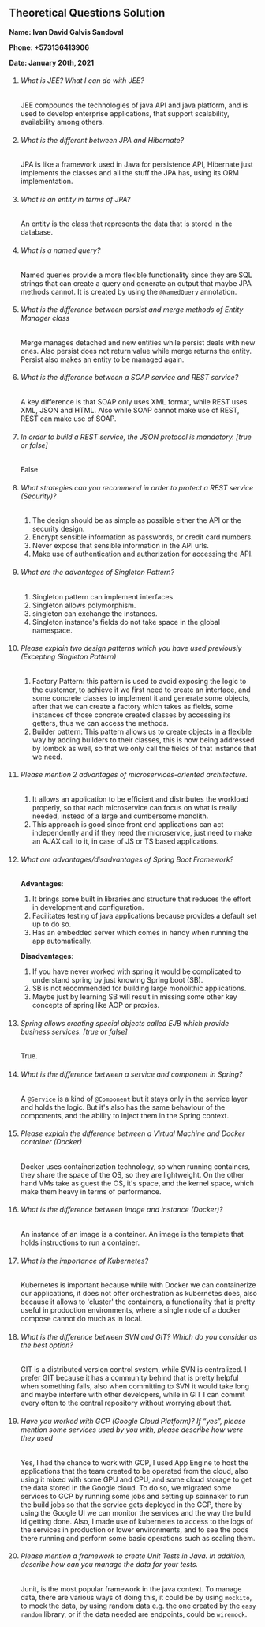 ## Theoretical Questions Solution

**Name: Ivan David Galvis Sandoval**

**Phone: +573136413906**

**Date: January 20th, 2021**


1. ###### What is JEE? What I can do with JEE?

    JEE compounds the technologies of java API and java platform, and is used to develop enterprise applications, that support scalability, availability among others.
2. ###### What is the different between JPA and Hibernate?

    JPA is like a framework used in Java for persistence API, Hibernate just implements the classes and all the stuff the JPA has, using its ORM implementation.
3. ###### What is an entity in terms of JPA?

    An entity is the class that represents the data that is stored in the database.
4. ###### What is a named query?

    Named queries provide a more flexible functionality since they are SQL strings that can create a query and generate an output that maybe JPA methods cannot. It is created by using the `@NamedQuery` annotation.
5. ###### What is the difference between persist and merge methods of Entity Manager class

    Merge manages detached and new entities while persist deals with new ones. Also persist does not return value while merge returns the entity. Persist also makes an entity to be managed again.
6. ###### What is the difference between a SOAP service and REST service?
    
    A key difference is that SOAP only uses XML format, while REST uses XML, JSON and HTML. Also while SOAP cannot make use of REST, REST can make use of SOAP.

7. ###### In order to build a REST service, the JSON protocol is mandatory. [true or false]
    
    False
8. ###### What strategies can you recommend in order to protect a REST service (Security)?
   
    1. The design should be as simple as possible either the API or the security design.
    2. Encrypt sensible information as passwords, or credit card numbers.
    3. Never expose that sensible information in the API urls.
    4. Make use of authentication and authorization for accessing the API.
9. ###### What are the advantages of Singleton Pattern?
   
    1. Singleton pattern can implement interfaces.
    2. Singleton allows polymorphism.
    3. singleton can exchange the instances.
    4. Singleton instance's fields do not take space in the global namespace.
    
10. ###### Please explain two design patterns which you have used previously (Excepting Singleton Pattern)

    1. Factory Pattern: this pattern is used to avoid exposing the logic to the customer, to achieve it we first 
       need to create an interface, and some concrete classes to implement it and generate some objects, after that
       we can create a factory which takes as fields, some instances of those concrete created classes by accessing its 
       getters, thus we can access the methods.
    2. Builder pattern: This pattern allows us to create objects in a flexible way by adding builders to their classes, 
       this is now being addressed by lombok as well, so that we only call the fields of that instance that we need.   
11. ###### Please mention 2 advantages of microservices-oriented architecture.
    
    1. It allows an application to be efficient and distributes the workload properly, so that each microservice can focus
       on what is really needed, instead of a large and cumbersome monolith.
    2. This approach is good since front end applications can act independently and if they need the microservice,
       just need to make an AJAX call to it, in case of JS or TS based applications.  
12. ###### What are advantages/disadvantages of Spring Boot Framework?
    
    **Advantages**:
    1. It brings some built in libraries and structure that reduces the effort in development and configuration.
    2. Facilitates testing of java applications because provides a default set up to do so.
    3. Has an embedded server which comes in handy when running the app automatically.
    
    **Disadvantages**:
    1. If you have never worked with spring it would be complicated to understand spring by just knowing Spring boot (SB).
    2. SB is not recommended for building large monolithic applications.
    3. Maybe just by learning SB will result in missing some other key concepts of spring like AOP or proxies.
    
13. ###### Spring allows creating special objects called EJB which provide business services. [true or false]
    
    True.

14. ###### What is the difference between a service and component in Spring?
    
    A `@Service` is a kind of `@Component` but it stays only in the service layer and holds the logic. But it's also has the same behaviour of the components, and the ability to inject them in the Spring context. 
15. ###### Please explain the difference between a Virtual Machine and Docker container (Docker)
    
    Docker uses containerization technology, so when running containers, they share the space of the OS, so they are lightweight.
    On the other hand VMs take as guest the OS, it's space, and the kernel space, which make them heavy in terms of performance.
16. ###### What is the difference between image and instance (Docker)?
    
    An instance of an image is a container. An image is the template that holds instructions to run a container.
17. ###### What is the importance of Kubernetes?
    
    Kubernetes is important because while with Docker we can containerize our applications, it does
    not offer orchestration as kubernetes does, also because it allows to 'cluster' the containers,
    a functionality that is pretty useful in production environments, where a single node of a docker compose cannot do much as in local.
18. ###### What is the difference between SVN and GIT? Which do you consider as the best option?
    
    GIT is a distributed version control system, while SVN is centralized. I prefer GIT because it has a community behind that is 
    pretty helpful when something fails, also when committing to SVN it would take long and maybe interfere with other developers,
    while in GIT I can commit every often to the central repository without worrying about that. 
19. ###### Have you worked with GCP (Google Cloud Platform)? If “yes”, please mention some services used by you with, please describe how were they used

    Yes, I had the chance to work with GCP, I used App Engine to host the applications that the team created to be operated from the cloud, also using 
    it mixed with some GPU and CPU, and some cloud storage to get the data stored in the Google cloud. To do so, we migrated some services to GCP
    by running some jobs and setting up spinnaker to run the build jobs so that the service gets deployed in the GCP, there by using the Google UI we 
    can monitor the services and the way the build id getting done.
    Also, I made use of kubernetes to access to the logs of the services in production or lower environments, and to see the pods
    there running and perform some basic operations such as scaling them.
20. ###### Please mention a framework to create Unit Tests in Java. In addition, describe how can you manage the data for your tests.
    
    Junit, is the most popular framework in the java context. To manage data, there are various ways of doing this, it could be by
    using `mockito`, to mock the data, by using random data e.g. the one created by the `easy random` library, or if the data 
    needed are endpoints, could be `wiremock`.